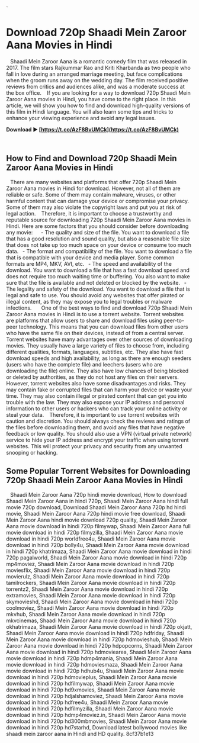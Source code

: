 
 `
# Download 720p Shaadi Mein Zaroor Aana Movies in Hindi
` `
Shaadi Mein Zaroor Aana is a romantic comedy film that was released in 2017. The film stars Rajkummar Rao and Kriti Kharbanda as two people who fall in love during an arranged marriage meeting, but face complications when the groom runs away on the wedding day. The film received positive reviews from critics and audiences alike, and was a moderate success at the box office.
` `
If you are looking for a way to download 720p Shaadi Mein Zaroor Aana movies in Hindi, you have come to the right place. In this article, we will show you how to find and download high-quality versions of this film in Hindi language. You will also learn some tips and tricks to enhance your viewing experience and avoid any legal issues.
 
**Download ► [https://t.co/AzF8BvUMCk](https://t.co/AzF8BvUMCk)**


` `
## How to Find and Download 720p Shaadi Mein Zaroor Aana Movies in Hindi
` `
There are many websites and platforms that offer 720p Shaadi Mein Zaroor Aana movies in Hindi for download. However, not all of them are reliable or safe. Some of them may contain malware, viruses, or other harmful content that can damage your device or compromise your privacy. Some of them may also violate the copyright laws and put you at risk of legal action.
` `
Therefore, it is important to choose a trustworthy and reputable source for downloading 720p Shaadi Mein Zaroor Aana movies in Hindi. Here are some factors that you should consider before downloading any movie:
` `
`
`- The quality and size of the file. You want to download a file that has a good resolution and sound quality, but also a reasonable file size that does not take up too much space on your device or consume too much data.
`
`- The format and compatibility of the file. You want to download a file that is compatible with your device and media player. Some common formats are MP4, MKV, AVI, etc.
`
`- The speed and availability of the download. You want to download a file that has a fast download speed and does not require too much waiting time or buffering. You also want to make sure that the file is available and not deleted or blocked by the website.
`
`- The legality and safety of the download. You want to download a file that is legal and safe to use. You should avoid any websites that offer pirated or illegal content, as they may expose you to legal troubles or malware infections.
`
`
` `
One of the best ways to find and download 720p Shaadi Mein Zaroor Aana movies in Hindi is to use a torrent website. Torrent websites are platforms that allow users to share and download files using peer-to-peer technology. This means that you can download files from other users who have the same file on their devices, instead of from a central server.
` `
Torrent websites have many advantages over other sources of downloading movies. They usually have a large variety of files to choose from, including different qualities, formats, languages, subtitles, etc. They also have fast download speeds and high availability, as long as there are enough seeders (users who have the complete file) and leechers (users who are downloading the file) online. They also have low chances of being blocked or deleted by authorities, as they do not host any files on their servers.
` `
However, torrent websites also have some disadvantages and risks. They may contain fake or corrupted files that can harm your device or waste your time. They may also contain illegal or pirated content that can get you into trouble with the law. They may also expose your IP address and personal information to other users or hackers who can track your online activity or steal your data.
` `
Therefore, it is important to use torrent websites with caution and discretion. You should always check the reviews and ratings of the files before downloading them, and avoid any files that have negative feedback or low quality. You should also use a VPN (virtual private network) service to hide your IP address and encrypt your traffic when using torrent websites. This will protect your privacy and security from any unwanted snooping or hacking.
` `
## Some Popular Torrent Websites for Downloading 720p Shaadi Mein Zaroor Aana Movies in Hindi
` ` 
Shaadi Mein Zaroor Aana 720p hindi movie download,  How to download Shaadi Mein Zaroor Aana in hindi 720p,  Shaadi Mein Zaroor Aana hindi full movie 720p download,  Download Shaadi Mein Zaroor Aana 720p hd hindi movie,  Shaadi Mein Zaroor Aana 720p hindi movie free download,  Shaadi Mein Zaroor Aana hindi movie download 720p quality,  Shaadi Mein Zaroor Aana movie download in hindi 720p filmywap,  Shaadi Mein Zaroor Aana full movie download in hindi 720p filmyzilla,  Shaadi Mein Zaroor Aana movie download in hindi 720p worldfree4u,  Shaadi Mein Zaroor Aana movie download in hindi 720p bolly4u,  Shaadi Mein Zaroor Aana movie download in hindi 720p khatrimaza,  Shaadi Mein Zaroor Aana movie download in hindi 720p pagalworld,  Shaadi Mein Zaroor Aana movie download in hindi 720p mp4moviez,  Shaadi Mein Zaroor Aana movie download in hindi 720p moviesflix,  Shaadi Mein Zaroor Aana movie download in hindi 720p movierulz,  Shaadi Mein Zaroor Aana movie download in hindi 720p tamilrockers,  Shaadi Mein Zaroor Aana movie download in hindi 720p torrentz2,  Shaadi Mein Zaroor Aana movie download in hindi 720p extramovies,  Shaadi Mein Zaroor Aana movie download in hindi 720p skymovieshd,  Shaadi Mein Zaroor Aana movie download in hindi 720p coolmoviez,  Shaadi Mein Zaroor Aana movie download in hindi 720p mkvhub,  Shaadi Mein Zaroor Aana movie download in hindi 720p mkvcinemas,  Shaadi Mein Zaroor Aana movie download in hindi 720p okhatrimaza,  Shaadi Mein Zaroor Aana movie download in hindi 720p okjatt,  Shaadi Mein Zaroor Aana movie download in hindi 720p hdfriday,  Shaadi Mein Zaroor Aana movie download in hindi 720p hdmovieshub,  Shaadi Mein Zaroor Aana movie download in hindi 720p hdpopcorns,  Shaadi Mein Zaroor Aana movie download in hindi 720p hdmoviearea,  Shaadi Mein Zaroor Aana movie download in hindi 720p hdmp4mania,  Shaadi Mein Zaroor Aana movie download in hindi 720p hdmoviesmaza,  Shaadi Mein Zaroor Aana movie download in hindi 720p hdhub4u,  Shaadi Mein Zaroor Aana movie download in hindi 720p hdmovieplus,  Shaadi Mein Zaroor Aana movie download in hindi 720p hdfilmywap,  Shaadi Mein Zaroor Aana movie download in hindi 720p hd9xmovies,  Shaadi Mein Zaroor Aana movie download in hindi 720p hdjalshamoviez,  Shaadi Mein Zaroor Aana movie download in hindi 720p hdfree4u,  Shaadi Mein Zaroor Aana movie download in hindi 720p hdfilmyzilla,  Shaadi Mein Zaroor Aana movie download in hindi 720p hdmp4moviez.in,  Shaadi Mein Zaroor Aana movie download in hindi 720p hd300mbmovies,  Shaadi Mein Zaroor Aana movie download in hindi 720p hd7starhd,  Download latest bollywood movies like shaadi mein zaroor aana in Hindi and HD quality.
 8cf37b1e13
 
